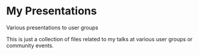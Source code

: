 # My Presentations
Various presentations to user groups

This is just a collection of files related to my talks at various user groups or community events.
